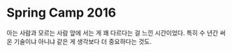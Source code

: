 # Spring Camp 2016

아는 사람과 모르는 사람 앞에 서는 게 꽤 다르다는 걸 느낀 시간이었다. 특히 수 년간 써온 기술이냐 아니냐 같은 게 생각보다 더 중요하다는 것도.
